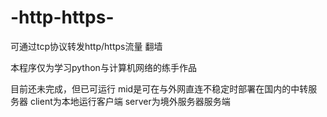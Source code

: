 # -http-https-
可通过tcp协议转发http/https流量
翻墙

本程序仅为学习python与计算机网络的练手作品

目前还未完成，但已可运行
mid是可在与外网直连不稳定时部署在国内的中转服务器
client为本地运行客户端
server为境外服务器服务端
